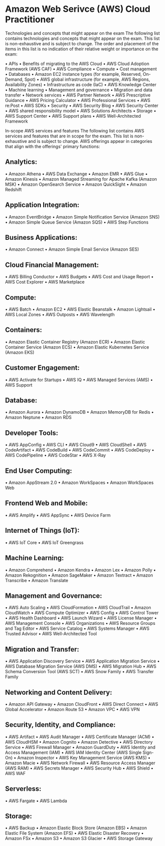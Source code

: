 # Amazon Web Serivce (AWS) Cloud Practitioner

Technologies and concepts that might appear on the exam
The following list contains technologies and concepts that might appear on the exam. 
This list is non-exhaustive and is subject to change. The order and placement of the 
items in this list is no indication of their relative weight or importance on the exam:

• APIs
• Benefits of migrating to the AWS Cloud
• AWS Cloud Adoption Framework (AWS CAF)
• AWS Compliance
• Compute
• Cost management
• Databases
• Amazon EC2 instance types (for example, Reserved, On-Demand, Spot)
• AWS global infrastructure (for example, AWS Regions, Availability Zones)
• Infrastructure as code (IaC)
• AWS Knowledge Center
• Machine learning
• Management and governance
• Migration and data transfer
• Network services
• AWS Partner Network
• AWS Prescriptive Guidance
• AWS Pricing Calculator
• AWS Professional Services
• AWS re:Post
• AWS SDKs
• Security
• AWS Security Blog
• AWS Security Center
• AWS shared responsibility model
• AWS Solutions Architects
• Storage
• AWS Support Center
• AWS Support plans
• AWS Well-Architected Framework


In-scope AWS services and features
The following list contains AWS services and features that are in scope for the exam. 
This list is non-exhaustive and is subject to change. AWS offerings appear in 
categories that align with the offerings' primary functions:

## Analytics:
• Amazon Athena
• AWS Data Exchange
• Amazon EMR
• AWS Glue
• Amazon Kinesis
• Amazon Managed Streaming for Apache Kafka (Amazon MSK)
• Amazon OpenSearch Service
• Amazon QuickSight
• Amazon Redshift

## Application Integration:
• Amazon EventBridge
• Amazon Simple Notification Service (Amazon SNS)
• Amazon Simple Queue Service (Amazon SQS)
• AWS Step Functions

## Business Applications:
• Amazon Connect
• Amazon Simple Email Service (Amazon SES)

## Cloud Financial Management:
• AWS Billing Conductor
• AWS Budgets
• AWS Cost and Usage Report
• AWS Cost Explorer
• AWS Marketplace

## Compute:
• AWS Batch
• Amazon EC2
• AWS Elastic Beanstalk
• Amazon Lightsail
• AWS Local Zones
• AWS Outposts
• AWS Wavelength

## Containers:
• Amazon Elastic Container Registry (Amazon ECR)
• Amazon Elastic Container Service (Amazon ECS)
• Amazon Elastic Kubernetes Service (Amazon EKS)

## Customer Engagement:
• AWS Activate for Startups
• AWS IQ
• AWS Managed Services (AMS)
• AWS Support

## Database:
• Amazon Aurora
• Amazon DynamoDB
• Amazon MemoryDB for Redis
• Amazon Neptune
• Amazon RDS

## Developer Tools:
• AWS AppConfig
• AWS CLI
• AWS Cloud9
• AWS CloudShell
• AWS CodeArtifact
• AWS CodeBuild
• AWS CodeCommit
• AWS CodeDeploy
• AWS CodePipeline
• AWS CodeStar
• AWS X-Ray

## End User Computing:
• Amazon AppStream 2.0
• Amazon WorkSpaces
• Amazon WorkSpaces Web

## Frontend Web and Mobile:
• AWS Amplify
• AWS AppSync
• AWS Device Farm

## Internet of Things (IoT):
• AWS IoT Core
• AWS IoT Greengrass

## Machine Learning:
• Amazon Comprehend
• Amazon Kendra
• Amazon Lex
• Amazon Polly
• Amazon Rekognition
• Amazon SageMaker
• Amazon Textract
• Amazon Transcribe
• Amazon Translate

## Management and Governance:
• AWS Auto Scaling
• AWS CloudFormation
• AWS CloudTrail
• Amazon CloudWatch
• AWS Compute Optimizer
• AWS Config
• AWS Control Tower
• AWS Health Dashboard
• AWS Launch Wizard
• AWS License Manager
• AWS Management Console
• AWS Organizations
• AWS Resource Groups and Tag Editor
• AWS Service Catalog
• AWS Systems Manager
• AWS Trusted Advisor
• AWS Well-Architected Tool

## Migration and Transfer:
• AWS Application Discovery Service
• AWS Application Migration Service
• AWS Database Migration Service (AWS DMS)
• AWS Migration Hub
• AWS Schema Conversion Tool (AWS SCT)
• AWS Snow Family
• AWS Transfer Family

## Networking and Content Delivery:
• Amazon API Gateway
• Amazon CloudFront
• AWS Direct Connect
• AWS Global Accelerator
• Amazon Route 53
• Amazon VPC
• AWS VPN

## Security, Identity, and Compliance:
• AWS Artifact
• AWS Audit Manager
• AWS Certificate Manager (ACM)
• AWS CloudHSM
• Amazon Cognito
• Amazon Detective
• AWS Directory Service
• AWS Firewall Manager
• Amazon GuardDuty
• AWS Identity and Access Management (IAM)
• AWS IAM Identity Center (AWS Single Sign-On)
• Amazon Inspector
• AWS Key Management Service (AWS KMS)
• Amazon Macie
• AWS Network Firewall
• AWS Resource Access Manager (AWS RAM)
• AWS Secrets Manager
• AWS Security Hub
• AWS Shield
• AWS WAF

## Serverless:
• AWS Fargate
• AWS Lambda

## Storage:
• AWS Backup
• Amazon Elastic Block Store (Amazon EBS)
• Amazon Elastic File System (Amazon EFS)
• AWS Elastic Disaster Recovery
• Amazon FSx
• Amazon S3
• Amazon S3 Glacier
• AWS Storage Gateway